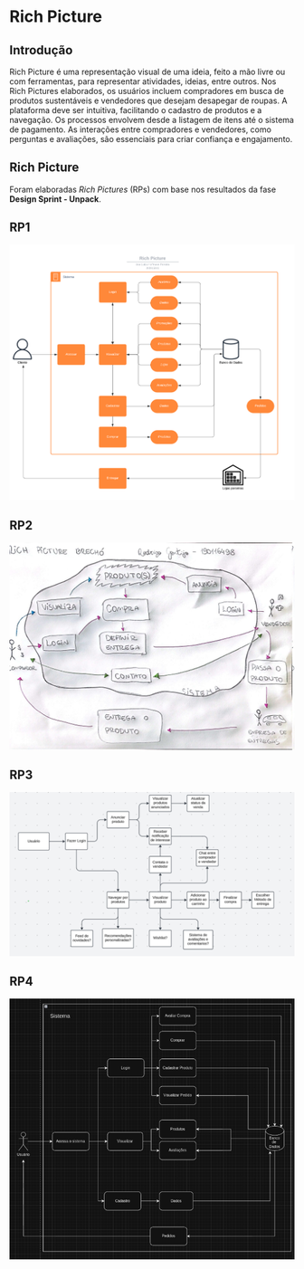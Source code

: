 # Rich Picture

## Introdução

Rich Picture é uma representação visual de uma ideia, feito a mão livre ou com ferramentas, para representar atividades, ideias, entre outros. Nos Rich Pictures elaborados, os usuários incluem compradores em busca de produtos sustentáveis e vendedores que desejam desapegar de roupas. A plataforma deve ser intuitiva, facilitando o cadastro de produtos e a navegação. Os processos envolvem desde a listagem de itens até o sistema de pagamento. As interações entre compradores e vendedores, como perguntas e avaliações, são essenciais para criar confiança e engajamento.

## Rich Picture

Foram elaboradas _Rich Pictures_ (RPs) com base nos resultados da fase **Design Sprint - Unpack**.

## RP1

![Rich Picture 1: Elaborado por Ana L. H. Ferreira](../Imagens/RP1.png)

## RP2

![Rich Picture 2: Elaborado por Rodrigo Gontijo](../Imagens/RP2.jpeg)

## RP3

![Rich Picture 3: Elaborado por Luiz G. P. Pettengill](../Imagens/RP3.png)

## RP4

![Rich Picture 4: Elaborado por Henrique Torres e Eric Camargo](../Imagens/RP4.png)
